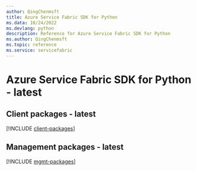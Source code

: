 ```yaml
---
author: QingChenmsft
title: Azure Service Fabric SDK for Python
ms.data: 10/24/2022
ms.devlang: python
description: Reference for Azure Service Fabric SDK for Python
ms.author: QingChenmsft
ms.topic: reference
ms.service: servicefabric
---
```

# Azure Service Fabric SDK for Python - latest

## Client packages - latest
[!INCLUDE [client-packages](service-fabric-client-index.md)]
## Management packages - latest
[!INCLUDE [mgmt-packages](service-fabric-mgmt-index.md)]